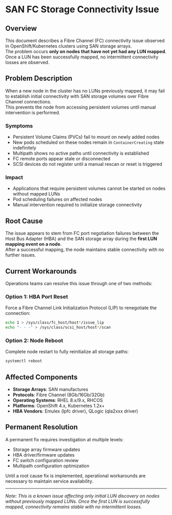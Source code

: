 # SAN FC Storage Connectivity Issue

## Overview

This document describes a Fibre Channel (FC) connectivity issue observed in OpenShift/Kubernetes clusters using SAN storage arrays.  
The problem occurs **only on nodes that have not yet had any LUN mapped**. Once a LUN has been successfully mapped, no intermittent connectivity losses are observed.

## Problem Description

When a new node in the cluster has no LUNs previously mapped, it may fail to establish initial connectivity with SAN storage volumes over Fibre Channel connections.  
This prevents the node from accessing persistent volumes until manual intervention is performed.

### Symptoms

- Persistent Volume Claims (PVCs) fail to mount on newly added nodes
- New pods scheduled on these nodes remain in `ContainerCreating` state indefinitely
- Multipath shows no active paths until connectivity is established
- FC remote ports appear stale or disconnected
- SCSI devices do not register until a manual rescan or reset is triggered

### Impact

- Applications that require persistent volumes cannot be started on nodes without mapped LUNs
- Pod scheduling failures on affected nodes
- Manual intervention required to initialize storage connectivity

## Root Cause

The issue appears to stem from FC port negotiation failures between the Host Bus Adapter (HBA) and the SAN storage array during the **first LUN mapping event on a node**.  
After a successful mapping, the node maintains stable connectivity with no further issues.

## Current Workarounds

Operations teams can resolve this issue through one of two methods:

### Option 1: HBA Port Reset

Force a Fibre Channel Link Initialization Protocol (LIP) to renegotiate the connection:

```bash
echo 1 > /sys/class/fc_host/host*/issue_lip
echo "- - -" > /sys/class/scsi_host/host*/scan
```

### Option 2: Node Reboot

Complete node restart to fully reinitialize all storage paths:

```bash
systemctl reboot
```

## Affected Components

- **Storage Arrays**: SAN manufactures
- **Protocols**: Fibre Channel (8Gb/16Gb/32Gb)
- **Operating Systems**: RHEL 8.x/9.x, RHCOS
- **Platforms**: OpenShift 4.x, Kubernetes 1.2x+
- **HBA Vendors**: Emulex (lpfc driver), QLogic (qla2xxx driver)

## Permanent Resolution

A permanent fix requires investigation at multiple levels:

- Storage array firmware updates
- HBA driver/firmware updates  
- FC switch configuration review
- Multipath configuration optimization

Until a root cause fix is implemented, operational workarounds are necessary to maintain service availability.

---

*Note: This is a known issue affecting only initial LUN discovery on nodes without previously mapped LUNs. Once the first LUN is successfully mapped, connectivity remains stable with no intermittent losses.*
